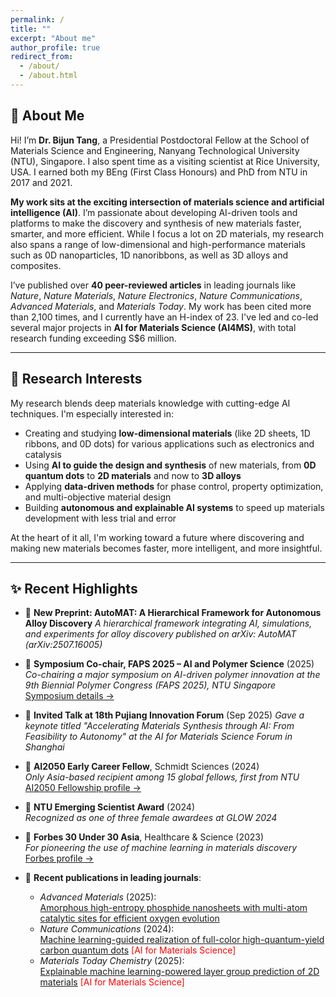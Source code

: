 ```yaml
---
permalink: /
title: ""
excerpt: "About me"
author_profile: true
redirect_from:
  - /about/
  - /about.html
---
```


## 👋 About Me

Hi! I’m **Dr. Bijun Tang**, a Presidential Postdoctoral Fellow at the School of Materials Science and Engineering, Nanyang Technological University (NTU), Singapore. I also spent time as a visiting scientist at Rice University, USA. I earned both my BEng (First Class Honours) and PhD from NTU in 2017 and 2021.

**My work sits at the exciting intersection of materials science and artificial intelligence (AI)**. I’m passionate about developing AI-driven tools and platforms to make the discovery and synthesis of new materials faster, smarter, and more efficient. While I focus a lot on 2D materials, my research also spans a range of low-dimensional and high-performance materials such as 0D nanoparticles, 1D nanoribbons, as well as 3D alloys and composites.

I’ve published over **40 peer-reviewed articles** in leading journals like *Nature*, *Nature Materials*, *Nature Electronics*, *Nature Communications*, *Advanced Materials*, and *Materials Today*. My work has been cited more than 2,100 times, and I currently have an H-index of 23. I've led and co-led several major projects in **AI for Materials Science (AI4MS)**, with total research funding exceeding S$6 million.

---

## 🔬 Research Interests

My research blends deep materials knowledge with cutting-edge AI techniques. I'm especially interested in:

- Creating and studying **low-dimensional materials** (like 2D sheets, 1D ribbons, and 0D dots) for various applications such as electronics and catalysis  
- Using **AI to guide the design and synthesis** of new materials, from **0D quantum dots** to **2D materials** and now to **3D alloys**  
- Applying **data-driven methods** for phase control, property optimization, and multi-objective material design  
- Building **autonomous and explainable AI systems** to speed up materials development with less trial and error

At the heart of it all, I'm working toward a future where discovering and making new materials becomes faster, more intelligent, and more insightful.

---

## ✨ Recent Highlights
- 📄 **New Preprint: AutoMAT: A Hierarchical Framework for Autonomous Alloy Discovery** 
  *A hierarchical framework integrating AI, simulations, and experiments for alloy discovery published on arXiv: AutoMAT (arXiv:2507.16005)*

- 🎤 **Symposium Co-chair, FAPS 2025 – AI and Polymer Science** (2025)  
  *Co-chairing a major symposium on AI-driven polymer innovation at the 9th Biennial Polymer Congress (FAPS 2025), NTU Singapore*  
  [Symposium details →](https://www.faps2025.com/)

- 🎤 **Invited Talk at 18th Pujiang Innovation Forum** (Sep 2025)
  *Gave a keynote titled "Accelerating Materials Synthesis through AI: From Feasibility to Autonomy" at the AI for Materials Science Forum in Shanghai*

- 🥇 **AI2050 Early Career Fellow**, Schmidt Sciences (2024)  
  *Only Asia-based recipient among 15 global fellows, first from NTU*  
  [AI2050 Fellowship profile →](https://ai2050.schmidtsciences.org/fellow/bijun-tang/)

- 🥇 **NTU Emerging Scientist Award** (2024)  
  *Recognized as one of three female awardees at GLOW 2024*

- 🥇 **Forbes 30 Under 30 Asia**, Healthcare & Science (2023)  
  *For pioneering the use of machine learning in materials discovery*  
  [Forbes profile →](https://www.forbes.com/profile/tang-bijun/)

- 📄 **Recent publications in leading journals**:  
  - *Advanced Materials* (2025):  
    [Amorphous high-entropy phosphide nanosheets with multi-atom catalytic sites for efficient oxygen evolution](https://doi.org/10.1002/adma.202410295)  
  - *Nature Communications* (2024):  
    [Machine learning-guided realization of full-color high-quantum-yield carbon quantum dots](https://doi.org/10.1038/s41467-024-49172-6) <span style="color:red">[AI for Materials Science]</span>  
  - *Materials Today Chemistry* (2025):  
    [Explainable machine learning-powered layer group prediction of 2D materials](https://doi.org/10.1016/j.mtchem.2025.102567) <span style="color:red">[AI for Materials Science]</span>  
